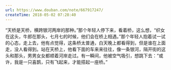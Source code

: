 ```yaml
---
url: https://www.douban.com/note/667917247/
createTime: 2018-05-02 07:28:40
---
```


“天桥是天桥，横跨银河两岸的那种。”那个年轻人停下来，看着桥，这么想，“织女在这头，牛郎在那头，七月七的时候，他们会在桥上相遇。”那个年轻人抱着试一试的心态，走上去，他有点觉得，这条桥太普通，白天晚上都看得到，但是谁在上面走，没人看得到。站在天桥上，他看下面的车来来往往，像一条银河，隔开街的这头和那头，男男女女都顺着河岸走过。有一瞬间，他被空气吸引，想跳下去：“或许，我是一只喜鹊，只有飞起来，才能搭起一座桥。”